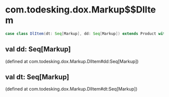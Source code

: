 # com.todesking.dox.Markup$$DlItem


```scala
case class DlItem(dt: Seq[Markup], dd: Seq[Markup]) extends Product with Serializable
```


 val dd: Seq[Markup]
---------------------

(defined at com.todesking.dox.Markup.DlItem#dd:Seq[Markup])


 val dt: Seq[Markup]
---------------------

(defined at com.todesking.dox.Markup.DlItem#dt:Seq[Markup])

